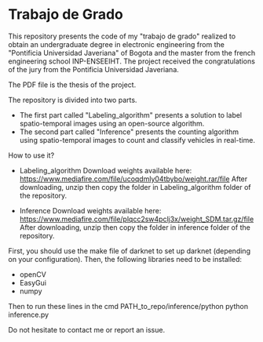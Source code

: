 # Trabajo de Grado

This repository presents the code of my "trabajo de grado" realized to obtain an undergraduate degree in electronic engineering from the "Pontificia Universidad Javeriana" of Bogota and the master from the french engineering school INP-ENSEEIHT. The project received the congratulations of the jury from the Pontificia Universidad Javeriana.

The PDF file is the thesis of the project.

The repository is divided into two parts.
 - The first part called "Labeling_algorithm" presents a solution to label spatio-temporal images using an open-source algorithm.
 - The second part called "Inference" presents the counting algorithm using spatio-temporal images to count and classify vehicles in real-time.
 
 How to use it?
 
 - Labeling_algorithm
 Download weights available here:
https://www.mediafire.com/file/ucoqdmly04tbybo/weight.rar/file
After downloading, unzip then copy the folder in Labeling_algorithm folder of the repository.

 - Inference
Download weights available here:
https://www.mediafire.com/file/plqcc2sw4pclj3x/weight_SDM.tar.gz/file
After downloading, unzip then copy the folder in inference folder of the repository.

First, you should use the make file of darknet to set up darknet (depending on your configuration).
Then, the following libraries need to be installed:
- openCV
- EasyGui
- numpy

Then to run these lines in the cmd
PATH_to_repo/inference/python python inference.py


Do not hesitate to contact me or report an issue.
